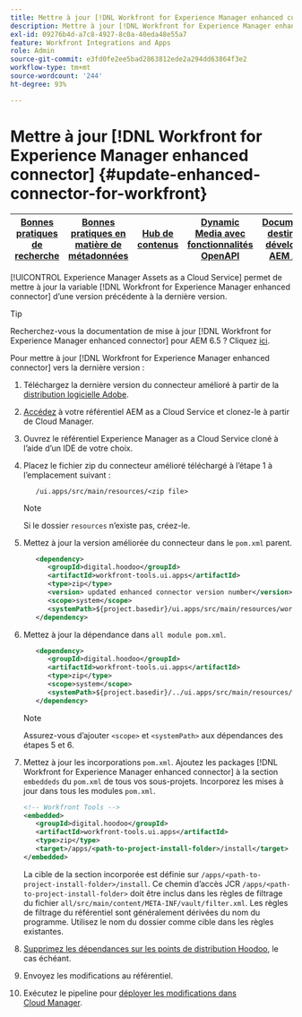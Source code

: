 ```yaml
---
title: Mettre à jour [!DNL Workfront for Experience Manager enhanced connector]
description: Mettre à jour [!DNL Workfront for Experience Manager enhanced connector]
exl-id: 09276b4d-a7c8-4927-8c0a-40eda48e55a7
feature: Workfront Integrations and Apps
role: Admin
source-git-commit: e3fd0fe2ee5bad2863812ede2a294dd63864f3e2
workflow-type: tm+mt
source-wordcount: '244'
ht-degree: 93%

---
```


# Mettre à jour [!DNL Workfront for Experience Manager enhanced connector] {#update-enhanced-connector-for-workfront}

| [Bonnes pratiques de recherche](/help/assets/search-best-practices.md) | [ Bonnes pratiques en matière de métadonnées](/help/assets/metadata-best-practices.md) | [Hub de contenus](/help/assets/product-overview.md) | [Dynamic Media avec fonctionnalités OpenAPI](/help/assets/dynamic-media-open-apis-overview.md) | [Documentation destinée aux développeurs AEM Assets](https://developer.adobe.com/experience-cloud/experience-manager-apis/) |
| ------------- | --------------------------- |---------|----|-----|

[!UICONTROL Experience Manager Assets as a Cloud Service] permet de mettre à jour la variable [!DNL Workfront for Experience Manager enhanced connector] d’une version précédente à la dernière version.

>[!TIP]
>
>Recherchez-vous la documentation de mise à jour [!DNL Workfront for Experience Manager enhanced connector] pour AEM 6.5 ? Cliquez [ici](https://experienceleague.adobe.com/docs/experience-manager-65/assets/integrations/workfront-connector-install.html?lang=fr##update-enhanced-connector-for-workfront).


Pour mettre à jour [!DNL Workfront for Experience Manager enhanced connector] vers la dernière version :

1. Téléchargez la dernière version du connecteur amélioré à partir de la [distribution logicielle Adobe](https://experience.adobe.com/#/downloads/content/software-distribution/en/aemcloud.html?package=/content/software-distribution/en/details.html/content/dam/aemcloud/public/workfront-tools.ui.apps.zip).

1. [Accédez](https://experienceleague.adobe.com/docs/experience-manager-cloud-service/content/implementing/using-cloud-manager/managing-code/accessing-repos.html?lang=fr) à votre référentiel AEM as a Cloud Service et clonez-le à partir de Cloud Manager.

1. Ouvrez le référentiel Experience Manager as a Cloud Service cloné à l’aide d’un IDE de votre choix.

1. Placez le fichier zip du connecteur amélioré téléchargé à l’étape 1 à l’emplacement suivant :

   ```TXT
      /ui.apps/src/main/resources/<zip file>
   ```

   >[!NOTE]
   >
   >Si le dossier `resources` n’existe pas, créez-le.

1. Mettez à jour la version améliorée du connecteur dans le `pom.xml` parent.

   ```XML
      <dependency>
         <groupId>digital.hoodoo</groupId>
         <artifactId>workfront-tools.ui.apps</artifactId>
         <type>zip</type>
         <version> updated enhanced connector version number</version>
         <scope>system</scope>
         <systemPath>${project.basedir}/ui.apps/src/main/resources/workfront-tools.ui.apps.zip</systemPath>
      </dependency>
   ```

1. Mettez à jour la dépendance dans `all module pom.xml`.

   ```XML
      <dependency>
         <groupId>digital.hoodoo</groupId>
         <artifactId>workfront-tools.ui.apps</artifactId>
         <type>zip</type>
         <scope>system</scope>
         <systemPath>${project.basedir}/../ui.apps/src/main/resources/workfront-tools.ui.apps.zip</systemPath>
      </dependency>
   ```

   >[!NOTE]
   >
   >Assurez-vous d’ajouter `<scope>` et `<systemPath>` aux dépendances des étapes 5 et 6.

1. Mettez à jour les incorporations `pom.xml`. Ajoutez les packages [!DNL Workfront for Experience Manager enhanced connector] à la section `embeddeds` du `pom.xml` de tous vos sous-projets. Incorporez les mises à jour dans tous les modules `pom.xml`.

   ```XML
   <!-- Workfront Tools -->
   <embedded>
      <groupId>digital.hoodoo</groupId>
      <artifactId>workfront-tools.ui.apps</artifactId>
      <type>zip</type>
      <target>/apps/<path-to-project-install-folder>/install</target>
   </embedded>
   ```

   La cible de la section incorporée est définie sur `/apps/<path-to-project-install-folder>/install`. Ce chemin d’accès JCR `/apps/<path-to-project-install-folder>` doit être inclus dans les règles de filtrage du fichier `all/src/main/content/META-INF/vault/filter.xml`. Les règles de filtrage du référentiel sont généralement dérivées du nom du programme. Utilisez le nom du dossier comme cible dans les règles existantes.

1. [Supprimez les dépendances sur les points de distribution Hoodoo](remove-external-dependencies.md), le cas échéant.

1. Envoyez les modifications au référentiel.

1. Exécutez le pipeline pour [déployer les modifications dans Cloud Manager](https://experienceleague.adobe.com/docs/experience-manager-cloud-service/content/implementing/using-cloud-manager/deploy-code.html?lang=fr).
